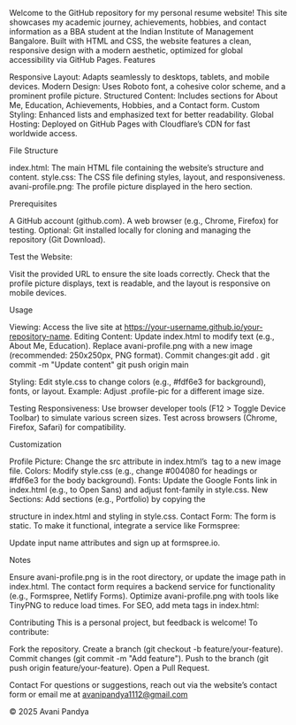 
Welcome to the GitHub repository for my personal resume website! This site showcases my academic journey, achievements, hobbies, and contact information as a BBA student at the Indian Institute of Management Bangalore. Built with HTML and CSS, the website features a clean, responsive design with a modern aesthetic, optimized for global accessibility via GitHub Pages.
Features

Responsive Layout: Adapts seamlessly to desktops, tablets, and mobile devices.
Modern Design: Uses Roboto font, a cohesive color scheme, and a prominent profile picture.
Structured Content: Includes sections for About Me, Education, Achievements, Hobbies, and a Contact form.
Custom Styling: Enhanced lists and emphasized text for better readability.
Global Hosting: Deployed on GitHub Pages with Cloudflare’s CDN for fast worldwide access.

File Structure

index.html: The main HTML file containing the website’s structure and content.
style.css: The CSS file defining styles, layout, and responsiveness.
avani-profile.png: The profile picture displayed in the hero section.

Prerequisites

A GitHub account (github.com).
A web browser (e.g., Chrome, Firefox) for testing.
Optional: Git installed locally for cloning and managing the repository (Git Download).



Test the Website:

Visit the provided URL to ensure the site loads correctly.
Check that the profile picture displays, text is readable, and the layout is responsive on mobile devices.


Usage

Viewing: Access the live site at https://your-username.github.io/your-repository-name.
Editing Content:
Update index.html to modify text (e.g., About Me, Education).
Replace avani-profile.png with a new image (recommended: 250x250px, PNG format).
Commit changes:git add .
git commit -m "Update content"
git push origin main



Styling:
Edit style.css to change colors (e.g., #fdf6e3 for background), fonts, or layout.
Example: Adjust .profile-pic for a different image size.


Testing Responsiveness:
Use browser developer tools (F12 > Toggle Device Toolbar) to simulate various screen sizes.
Test across browsers (Chrome, Firefox, Safari) for compatibility.



Customization

Profile Picture: Change the src attribute in index.html’s <img> tag to a new image file.
Colors: Modify style.css (e.g., change #004080 for headings or #fdf6e3 for the body background).
Fonts: Update the Google Fonts link in index.html (e.g., to Open Sans) and adjust font-family in style.css.
New Sections: Add sections (e.g., Portfolio) by copying the <section> structure in index.html and styling in style.css.
Contact Form: The form is static. To make it functional, integrate a service like Formspree:<form action="https://formspree.io/your-email" method="POST">

Update input name attributes and sign up at formspree.io.

Notes

Ensure avani-profile.png is in the root directory, or update the image path in index.html.
The contact form requires a backend service for functionality (e.g., Formspree, Netlify Forms).
Optimize avani-profile.png with tools like TinyPNG to reduce load times.
For SEO, add meta tags in index.html:<meta name="description" content="Avani Pandya's resume website, showcasing education and achievements.">
<meta name="keywords" content="Avani Pandya, resume, BBA, IIM Bangalore">



Contributing
This is a personal project, but feedback is welcome! To contribute:

Fork the repository.
Create a branch (git checkout -b feature/your-feature).
Commit changes (git commit -m "Add feature").
Push to the branch (git push origin feature/your-feature).
Open a Pull Request.

Contact
For questions or suggestions, reach out via the website’s contact form or email me at avanipandya1112@gmail.com

© 2025 Avani Pandya
